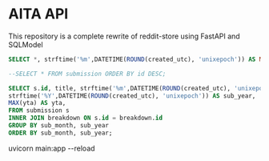 # AITA API

This repository is a complete rewrite of reddit-store using FastAPI and SQLModel

```sql
SELECT *, strftime('%m',DATETIME(ROUND(created_utc), 'unixepoch')) AS MONTH, strftime('%Y',DATETIME(ROUND(created_utc), 'unixepoch')) AS YEAR FROM submission;
```

```sql
--SELECT * FROM submission ORDER BY id DESC;

SELECT s.id, title, strftime('%m',DATETIME(ROUND(created_utc), 'unixepoch')) AS sub_month, 
strftime('%Y',DATETIME(ROUND(created_utc), 'unixepoch')) AS sub_year,
MAX(yta) AS yta,
FROM submission s
INNER JOIN breakdown ON s.id = breakdown.id
GROUP BY sub_month, sub_year
ORDER BY sub_month, sub_year;
```

uvicorn main:app --reload   